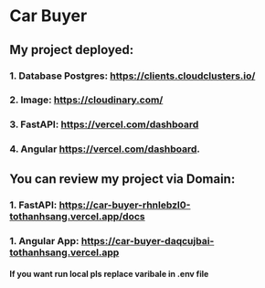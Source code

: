 # Car Buyer
## My project deployed:
### 1. Database Postgres: https://clients.cloudclusters.io/
### 2. Image: https://cloudinary.com/
### 3. FastAPI: https://vercel.com/dashboard
### 4. Angular https://vercel.com/dashboard.
## You can review my project via Domain:
### 1. FastAPI: https://car-buyer-rhnlebzl0-tothanhsang.vercel.app/docs
### 1. Angular App: https://car-buyer-daqcujbai-tothanhsang.vercel.app

#### If you want run local pls replace varibale in .env file
